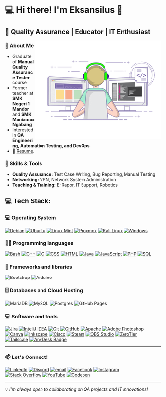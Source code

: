 # 💻 Hi there! I'm Eksansilus 👋  
## 🎯 Quality Assurance | Educator | IT Enthusiast  
<img align="right" alt="GIF" src="https://github.com/johnxth/johnxth/blob/main/coding.gif?raw=true" width="408" height="318" />

### 🔎 **About Me**  
- Graduate of **Manual Quality Assurance Tester** course  
- Former teacher at **SMK Negeri 1 Mandor** and **SMK Maniamas Ngabang**  
- Interested in **QA Engineering, Automation Testing, and DevOps**
- 📝 [Resume](https://johnxth.github.io/mqa-cv-eksansilus/).

### 🚀 **Skills & Tools**  
- **Quality Assurance:** Test Case Writing, Bug Reporting, Manual Testing  
- **Networking:** VPN, Network System Administration  
- **Teaching & Training:** E-Rapor, IT Support, Robotics  

## 💻 Tech Stack:
### 💻 Operating System

[![Debian](https://img.shields.io/badge/debian-red?style=for-the-badge&logo=debian&logoColor=orange&color=darkred)](https://www.debian.org/)
[![Ubuntu](https://img.shields.io/badge/Ubuntu-E95420?style=for-the-badge&logo=Ubuntu&logoColor=white)](https://ubuntu.com/)
[![Linux Mint](https://img.shields.io/badge/Linux_Mint-87CF3E?style=for-the-badge&logo=linux-mint&logoColor=white)](https://linuxmint.com/)
[![Proxmox](https://img.shields.io/badge/Proxmox-E57000?logo=proxmox&logoColor=fff&style=for-the-badge)](https://www.proxmox.com/en/)
[![Kali Linux](https://img.shields.io/badge/Kali%20Linux-557C94?logo=kalilinux&logoColor=fff&style=for-the-badge)](https://www.kali.org/)
[![Windows](https://img.shields.io/badge/windows-blue?style=for-the-badge)](https://www.microsoft.com/en-us/windows)

### 👨‍💻 Programming languages

[![Bash](https://img.shields.io/badge/Bash-121011.svg?style=for-the-badge&logo=gnu-bash&logoColor=white)](https://www.gnu.org/software/bash/)
[![C++](https://img.shields.io/badge/c++-%2300599C.svg?style=for-the-badge&logo=c%2B%2B&logoColor=white)](https://isocpp.org/)
[![C](https://img.shields.io/badge/c-%2300599C.svg?style=for-the-badge&logo=c&logoColor=white)](https://en.wikipedia.org/wiki/C_(programming_language))
[![CSS](https://img.shields.io/badge/CSS-1572B6.svg?style=for-the-badge&logo=css3&logoColor=white)](https://en.wikipedia.org/wiki/CSS)
[![HTML](https://img.shields.io/badge/HTML-E34F26.svg?style=for-the-badge&logo=html5&logoColor=white)](https://en.wikipedia.org/wiki/HTML)
[![Java](https://img.shields.io/badge/java-%23ED8B00.svg?style=for-the-badge&logo=openjdk&logoColor=white)](https://www.java.com/en/)
[![JavaScript](https://img.shields.io/badge/javascript-%23323330.svg?style=for-the-badge&logo=javascript&logoColor=%23F7DF1E)](https://en.wikipedia.org/wiki/JavaScript)
[![PHP](https://img.shields.io/badge/php-%23777BB4.svg?style=for-the-badge&logo=php&logoColor=white)](https://www.php.net/)
[![SQL](https://custom-icon-badges.herokuapp.com/badge/SQL-025E8C.svg?style=for-the-badge&logo=database&logoColor=white)](https://en.wikipedia.org/wiki/SQL)

### 🧰 Frameworks and libraries

![Bootstrap](https://img.shields.io/badge/bootstrap-%238511FA.svg?style=for-the-badge&logo=bootstrap&logoColor=white)
![Arduino](https://img.shields.io/badge/-Arduino-00979D?style=for-the-badge&logo=Arduino&logoColor=white) 

### 🗄️ Databases and Cloud Hosting

![MariaDB](https://img.shields.io/badge/MariaDB-003545?style=for-the-badge&logo=mariadb&logoColor=white) 
![MySQL](https://img.shields.io/badge/mysql-4479A1.svg?style=for-the-badge&logo=mysql&logoColor=white) 
![Postgres](https://img.shields.io/badge/postgres-%23316192.svg?style=for-the-badge&logo=postgresql&logoColor=white) 
![GitHub Pages](https://img.shields.io/badge/GitHub%20Pages-327FC7.svg?style=for-the-badge&logo=github&logoColor=white)

### 💻 Software and tools

[![Jira](https://img.shields.io/badge/jira-%230A0FFF.svg?style=for-the-badge&logo=jira&logoColor=white)](https://www.atlassian.com/software/jira)
[![InteliJ IDEA](https://img.shields.io/badge/Intellij%20Idea-000?logo=intellij-idea&style=for-the-badge)](https://www.jetbrains.com/idea/)
[![Git](https://img.shields.io/badge/git-%23F05033.svg?style=for-the-badge&logo=git&logoColor=white)](https://git-scm.com/)
[![GitHub](https://img.shields.io/badge/github-%23121011.svg?style=for-the-badge&logo=github&logoColor=white)](https://github.com/)
[![Apache](https://img.shields.io/badge/apache-%23D42029.svg?style=for-the-badge&logo=apache&logoColor=white)](https://httpd.apache.org/)
[![Adobe Photoshop](https://img.shields.io/badge/adobe%20photoshop-%2331A8FF.svg?style=for-the-badge&logo=adobe%20photoshop&logoColor=white)](https://www.adobe.com/id_id/products/photoshop.html)
[![Canva](https://img.shields.io/badge/Canva-%2300C4CC.svg?style=for-the-badge&logo=Canva&logoColor=white)](https://www.canva.com/)
[![Inkscape](https://img.shields.io/badge/Inkscape-e0e0e0?style=for-the-badge&logo=inkscape&logoColor=080A13)](https://inkscape.org/)
[![Cisco](https://img.shields.io/badge/cisco-%23049fd9.svg?style=for-the-badge&logo=cisco&logoColor=black)](https://www.cisco.com/c/en_id/index.html)
[![Steam](https://img.shields.io/badge/steam-%23000000.svg?style=for-the-badge&logo=steam&logoColor=white)](https://steamcommunity.com/)
[![OBS Studio](https://img.shields.io/badge/-OBS%20Studio-302E31?style=for-the-badge&logo=obs-studio&logoColor=white)](https://obsproject.com/)
[![ZeroTier](https://img.shields.io/badge/ZeroTier-FFB441?logo=zerotier&logoColor=fff&style=for-the-badge)](https://www.zerotier.com/)
[![Tailscale](https://img.shields.io/badge/Tailscale-242424?logo=tailscale&logoColor=fff&style=for-the-badge)](https://tailscale.com/)
[![AnyDesk Badge](https://img.shields.io/badge/AnyDesk-EF443B?logo=anydesk&logoColor=fff&style=for-the-badge)](https://anydesk.com/en)

---

### 📫 **Let's Connect!**  

[![LinkedIn](https://img.shields.io/badge/LinkedIn-%230077B5.svg?style=for-the-badge&logo=linkedin&logoColor=white)](https://linkedin.com/in/johnxth)
[![Discord](https://img.shields.io/badge/Discord-%237289DA.svg?style=for-the-badge&logo=discord&logoColor=white)](https://discord.gg/eksansilus) 
[![email](https://img.shields.io/badge/Email-D14836?style=for-the-badge&logo=gmail&logoColor=white)](mailto:eksansilus@gmail.com) 
[![Facebook](https://img.shields.io/badge/Facebook-%231877F2.svg?style=for-the-badge&logo=Facebook&logoColor=white)](https://facebook.com/johnxth) 
[![Instagram](https://img.shields.io/badge/Instagram-%23E4405F.svg?style=for-the-badge&logo=Instagram&logoColor=white)](https://instagram.com/eksansilus)  
[![Stack Overflow](https://img.shields.io/badge/-Stackoverflow-FE7A16?style=for-the-badge&logo=stack-overflow&logoColor=white)](https://stackoverflow.com/users/johnxth) 
[![YouTube](https://img.shields.io/badge/YouTube-%23FF0000.svg?style=for-the-badge&logo=YouTube&logoColor=white)](https://youtube.com/@johnxth) 
[![Codepen](https://img.shields.io/badge/Codepen-000000?style=for-the-badge&logo=codepen&logoColor=white)](https://codepen.io/johnxth) 

---

💡 _I'm always open to collaborating on QA projects and IT innovations!_
